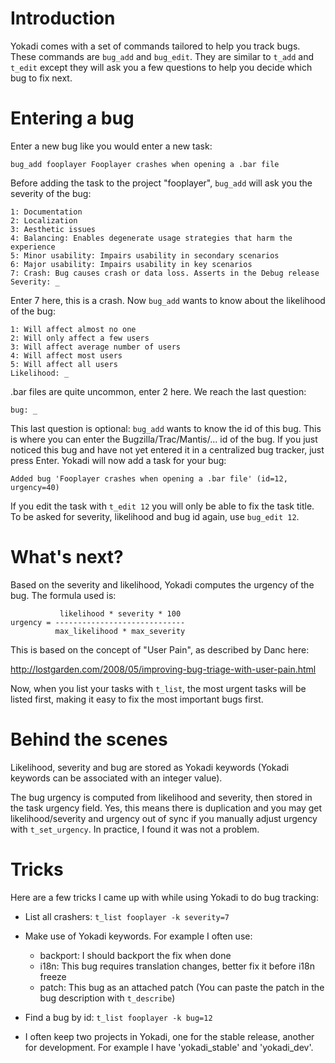 # Introduction

Yokadi comes with a set of commands tailored to help you track bugs. These
commands are `bug_add` and `bug_edit`. They are similar to `t_add` and `t_edit`
except they will ask you a few questions to help you decide which bug to fix
next.

# Entering a bug

Enter a new bug like you would enter a new task:

    bug_add fooplayer Fooplayer crashes when opening a .bar file

Before adding the task to the project "fooplayer", `bug_add` will ask you the
severity of the bug:

    1: Documentation
    2: Localization
    3: Aesthetic issues
    4: Balancing: Enables degenerate usage strategies that harm the experience
    5: Minor usability: Impairs usability in secondary scenarios
    6: Major usability: Impairs usability in key scenarios
    7: Crash: Bug causes crash or data loss. Asserts in the Debug release
    Severity: _

Enter 7 here, this is a crash. Now `bug_add` wants to know about the likelihood
of the bug:

    1: Will affect almost no one
    2: Will only affect a few users
    3: Will affect average number of users
    4: Will affect most users
    5: Will affect all users
    Likelihood: _

.bar files are quite uncommon, enter 2 here. We reach the last question:

    bug: _

This last question is optional: `bug_add` wants to know the id of this bug.
This is where you can enter the Bugzilla/Trac/Mantis/... id of the bug. If you
just noticed this bug and have not yet entered it in a centralized bug tracker,
just press Enter. Yokadi will now add a task for your bug:

    Added bug 'Fooplayer crashes when opening a .bar file' (id=12, urgency=40)

If you edit the task with `t_edit 12` you will only be able to fix the task
title. To be asked for severity, likelihood and bug id again, use
`bug_edit 12`.

# What's next?

Based on the severity and likelihood, Yokadi computes the urgency of the bug.
The formula used is:

               likelihood * severity * 100
    urgency = -----------------------------
              max_likelihood * max_severity

This is based on the concept of "User Pain", as described by Danc here:

<http://lostgarden.com/2008/05/improving-bug-triage-with-user-pain.html>

Now, when you list your tasks with `t_list`, the most urgent tasks will be
listed first, making it easy to fix the most important bugs first.

# Behind the scenes

Likelihood, severity and bug are stored as Yokadi keywords (Yokadi keywords can
be associated with an integer value).

The bug urgency is computed from likelihood and severity, then stored in the
task urgency field. Yes, this means there is duplication and you may get
likelihood/severity and urgency out of sync if you manually adjust urgency with
`t_set_urgency`. In practice, I found it was not a problem.

# Tricks

Here are a few tricks I came up with while using Yokadi to do bug tracking:

- List all crashers: `t_list fooplayer -k severity=7`

- Make use of Yokadi keywords. For example I often use:
    - backport: I should backport the fix when done
    - i18n: This bug requires translation changes, better fix it before i18n freeze
    - patch: This bug as an attached patch (You can paste the patch in the bug
      description with `t_describe`)

- Find a bug by id: `t_list fooplayer -k bug=12`

- I often keep two projects in Yokadi, one for the stable release, another for
  development. For example I have 'yokadi_stable' and 'yokadi_dev'.

<!-- vim: set ts=4 sw=4 et: -->

